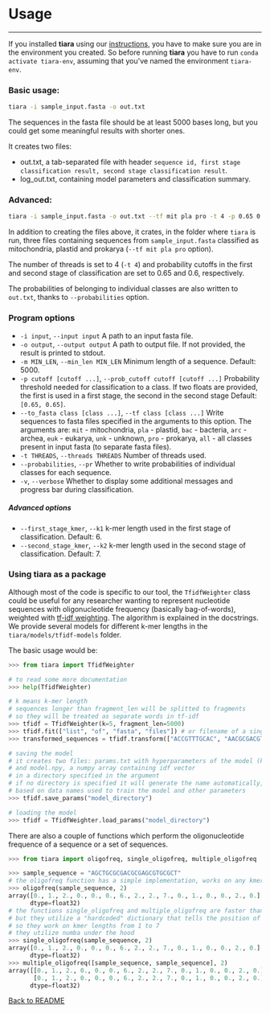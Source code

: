 # Usage

-----

If you installed **tiara** using our [instructions](detailed-installation.md), you have to make sure
you are in the environment you created. So before running **tiara** you have to run `conda activate tiara-env`,
assuming that you've named the environment `tiara-env`.

### Basic usage:
```bash
tiara -i sample_input.fasta -o out.txt
```

The sequences in the fasta file should be at least 5000 bases long, 
but you could get some meaningful results with shorter ones.

It creates two files: 
 - out.txt, a tab-separated file with header `sequence id, first stage classification result, second stage classification result`.
 - log_out.txt, containing model parameters and classification summary.
 
### Advanced:

```bash
tiara -i sample_input.fasta -o out.txt --tf mit pla pro -t 4 -p 0.65 0.60 --probabilities
```

In addition to creating the files above, it crates, in the folder where `tiara` is run,
three files containing sequences from `sample_input.fasta` classified as 
mitochondria, plastid and prokarya (`--tf mit pla pro` option).

The number of threads is set to 4 (`-t 4`) and probability cutoffs 
in the first and second stage of classification are set to 0.65 and 0.6, respectively.

The probabilities of belonging to individual classes are also 
written to `out.txt`, thanks to `--probabilities` option.

### Program options

- `-i input`, `--input input` A path to an input fasta file.
- `-o output`, `--output output` A path to output file. If not provided, the result is printed to stdout.
- `-m MIN_LEN`, `--min_len MIN_LEN` Minimum length of a sequence. Default: 5000.
- `-p cutoff [cutoff ...]`, `--prob_cutoff cutoff [cutoff ...]` Probability threshold needed for classification to a class.
    If two floats are provided, the first is used in a first stage, the second in the second stage
    Default: `[0.65, 0.65]`.
- `--to_fasta class [class ...]`, `--tf class [class ...]` Write sequences to fasta files specified in the arguments to this option.
    The arguments are: `mit` - mitochondria, `pla` - plastid, `bac` - bacteria,
    `arc` - archea, `euk` - eukarya, `unk` - unknown, `pro` - prokarya,
    `all` - all classes present in input fasta (to separate fasta files).
- `-t THREADS`, `--threads THREADS` Number of threads used.
- `--probabilities`, `--pr` Whether to write probabilities of individual classes for each sequence.
- `-v`, `--verbose` Whether to display some additional messages and progress bar during classification.
##### Advanced options
- `--first_stage_kmer`, `--k1` k-mer length used in the first stage of classification. Default: 6.
- `--second_stage_kmer`, `--k2` k-mer length used in the second stage of classification. Default: 7.

### Using **tiara** as a package

Although most of the code is specific to our tool, 
the `TfidfWeighter` class could be useful for any researcher wanting to represent 
nucleotide sequences with oligonucleotide frequency (basically bag-of-words), 
weighted with [tf-idf weighting](https://en.wikipedia.org/wiki/Tf–idf).
The algorithm is explained in the docstrings. We provide several models for different k-mer lengths 
in the `tiara/models/tfidf-models` folder.

The basic usage would be:

```python
>>> from tiara import TfidfWeighter

# to read some more documentation
>>> help(TfidfWeighter)

# k means k-mer length
# sequences longer than fragment_len will be splitted to fragments
# so they will be treated as separate words in tf-idf
>>> tfidf = TfidfWeighter(k=5, fragment_len=5000)
>>> tfidf.fit(["list", "of", "fasta", "files"]) # or filename of a single fasta file
>>> transformed_sequences = tfidf.transform(["ACCGTTTGCAC", "AACGCGACGTGCGAGTTT"]) # or a single nucleotide sequence

# saving the model
# it creates two files: params.txt with hyperparameters of the model (k, fragment_len etc)
# and model.npy, a numpy array containing idf vector
# in a directory specified in the argument
# if no directory is specified it will generate the name automatically, 
# based on data names used to train the model and other parameters
>>> tfidf.save_params("model_directory") 

# loading the model
>>> tfidf = TfidfWeighter.load_params("model_directory")
```

There are also a couple of functions which perform the oligonucleotide frequence of a sequence or a set of sequences.

```python
>>> from tiara import oligofreq, single_oligofreq, multiple_oligofreq

>>> sample_sequence = "AGCTGCGCGACGCGAGCGTGCGCT"
# the oligofreq function has a simple implementation, works on any kmer, but is slower than the other ones
>>> oligofreq(sample_sequence, 2) 
array([0., 1., 2., 0., 0., 0., 6., 2., 2., 7., 0., 1., 0., 0., 2., 0.],
      dtype=float32)
# the functions single_oligofreq and multiple_oligofreq are faster than oligofreq
# but they utilize a "hardcoded" dictionary that tells the position of each kmer in an array
# so they work on kmer lengths from 1 to 7
# they utilize numba under the hood
>>> single_oligofreq(sample_sequence, 2)
array([0., 1., 2., 0., 0., 0., 6., 2., 2., 7., 0., 1., 0., 0., 2., 0.],
      dtype=float32)
>>> multiple_oligofreq([sample_sequence, sample_sequence], 2)
array([[0., 1., 2., 0., 0., 0., 6., 2., 2., 7., 0., 1., 0., 0., 2., 0.],
       [0., 1., 2., 0., 0., 0., 6., 2., 2., 7., 0., 1., 0., 0., 2., 0.]],
      dtype=float32)
```

[Back to README](README.md)
